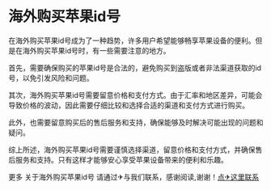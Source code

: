 # 海外购买苹果id号

在海外购买苹果id号成为了一种趋势，许多用户希望能够畅享苹果设备的便利。但是在海外购买苹果id号时，有一些需要注意的地方。

首先，需要确保购买的苹果id号是合法的，避免购买到盗版或者非法渠道获取的id号，以免引发风险和问题。

其次，海外购买苹果id号需要留意价格和支付方式。由于汇率和地区差异，可能会导致价格的波动，因此需要仔细比较和选择合适的渠道和支付方式进行购买。

此外，也需要留意购买后的售后服务和支持，确保能够及时解决可能出现的问题和疑问。

综上所述，海外购买苹果id号需要谨慎选择渠道，留意价格和支付方式，并确保售后服务和支持。只有这样才能够安心享受苹果设备带来的便利和乐趣。

更多 关于海外购买苹果id号 请通过✈与我们联系，感谢阅读,谢谢！[点✈这里联系](https://gg.k02.cc)